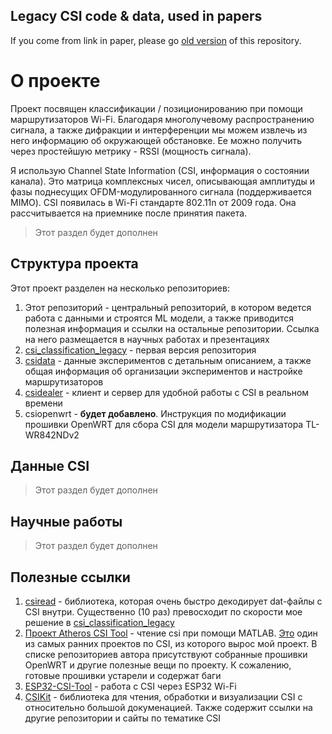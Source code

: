 ## Legacy CSI code & data, used in papers
If you come from link in paper, please go [old version](https://github.com/maksimio/csi_classification_legacy) of this repository.

# О проекте
Проект посвящен классификации / позиционированию при помощи маршрутизаторов Wi-Fi. Благодаря многолучевому распространению сигнала, а также дифракции и интерференции мы можем извлечь из него информацию об окружающей обстановке. Ее можно получить через простейшую метрику - RSSI (мощность сигнала).

Я использую Channel State Information (CSI, информация о состоянии канала). Это матрица комплексных чисел, описывающая амплитуды и фазы поднесущих OFDM-модулированного сигнала (поддерживается MIMO). CSI появилась в Wi-Fi стандарте 802.11n от 2009 года. Она рассчитывается на приемнике после принятия пакета.

> Этот раздел будет дополнен

## Структура проекта
Этот проект разделен на несколько репозиториев:
1. Этот репозиторий - центральный репозиторий, в котором ведется работа с данными и строятся ML модели, а также приводится полезная информация и ссылки на остальные репозитории. Ссылка на него размещается в научных работах и презентациях
2. [csi_classification_legacy](https://github.com/maksimio/csi_classification_legacy) - первая версия репозитория
3. [csidata](https://github.com/maksimio/csidata) - данные экспериментов с детальным описанием, а также общая информация об организации экспериментов и настройке маршрутизаторов
4. [csidealer](https://github.com/maksimio/csidealer) - клиент и сервер для удобной работы с CSI в реальном времени
5. csiopenwrt - __будет добавлено__. Инструкция по модификации прошивки OpenWRT для сбора CSI для модели маршрутизатора TL-WR842NDv2

## Данные CSI
> Этот раздел будет дополнен

## Научные работы
> Этот раздел будет дополнен

## Полезные ссылки
1. [csiread](https://github.com/citysu/csiread) - библиотека, которая очень быстро декодирует dat-файлы с CSI внутри. Существенно (10 раз) превосходит по скорости мое решение в [csi_classification_legacy](https://github.com/maksimio/csi_classification_legacy)
2. [Проект Atheros CSI Tool](https://github.com/xieyaxiongfly/Atheros-CSI-Tool-UserSpace-APP) - чтение csi при помощи MATLAB. [Это](https://wands.sg/research/wifi/AtherosCSI/) один из самых ранних проектов по CSI, из которого вырос мой проект. В списке репозиториев автора присутствуют собранные прошивки OpenWRT и другие полезные вещи по проекту. К сожалению, готовые прошивки устарели и содержат баги
3.  [ESP32-CSI-Tool](https://github.com/StevenMHernandez/ESP32-CSI-Tool) - работа с CSI через ESP32 Wi-Fi
4. [CSIKit](https://github.com/Gi-z/CSIKit) - библиотека для чтения, обработки и визуализации CSI с относительно большой докуменацией. Также содержит ссылки на другие репозитории и сайты по тематике CSI
